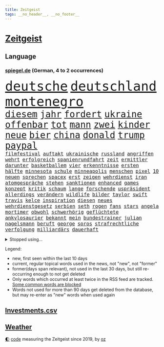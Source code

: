 ```yaml
---
title: Zeitgeist
tags: __no_header__, __no_footer__
---
```


# [Zeitgeist](https://oliz.io/zeitgeist/)

## Language

<h3><a href="https://www.spiegel.de" target="_blank">spiegel.de</a> (German, 4 to 2 occurrences)</h3>
<p style="font-family:monospace">
<span style="font-size:32pt"><a href="news_links.html#deutsche" class="current">deutsche</a></span>
<span style="font-size:32pt"><a href="news_links.html#deutschland" class="current">deutschland</a></span>
<span style="font-size:32pt"><a href="news_links.html#montenegro" class="current">montenegro</a></span>
<br>
<span style="font-size:22pt"><a href="news_links.html#diesem" class="current">diesem</a></span>
<span style="font-size:22pt"><a href="news_links.html#jahr" class="current">jahr</a></span>
<span style="font-size:22pt"><a href="news_links.html#fordert" class="current">fordert</a></span>
<span style="font-size:22pt"><a href="news_links.html#ukraine" class="current">ukraine</a></span>
<span style="font-size:22pt"><a href="news_links.html#offenbar" class="current">offenbar</a></span>
<span style="font-size:22pt"><a href="news_links.html#tot" class="current">tot</a></span>
<span style="font-size:22pt"><a href="news_links.html#mann" class="current">mann</a></span>
<span style="font-size:22pt"><a href="news_links.html#zwei" class="current">zwei</a></span>
<span style="font-size:22pt"><a href="news_links.html#kinder" class="current">kinder</a></span>
<span style="font-size:22pt"><a href="news_links.html#neue" class="current">neue</a></span>
<span style="font-size:22pt"><a href="news_links.html#bier" class="current">bier</a></span>
<span style="font-size:22pt"><a href="news_links.html#china" class="current">china</a></span>
<span style="font-size:22pt"><a href="news_links.html#donald" class="current">donald</a></span>
<span style="font-size:22pt"><a href="news_links.html#trump" class="current">trump</a></span>
<span style="font-size:22pt"><a href="news_links.html#paypal" class="new">paypal</a></span>
<br>
<span style="font-size:12pt"><a href="news_links.html#filmfestival" class="current">filmfestival</a></span>
<span style="font-size:12pt"><a href="news_links.html#auftakt" class="current">auftakt</a></span>
<span style="font-size:12pt"><a href="news_links.html#ukrainische" class="current">ukrainische</a></span>
<span style="font-size:12pt"><a href="news_links.html#russland" class="current">russland</a></span>
<span style="font-size:12pt"><a href="news_links.html#angriffen" class="current">angriffen</a></span>
<span style="font-size:12pt"><a href="news_links.html#wehrt" class="current">wehrt</a></span>
<span style="font-size:12pt"><a href="news_links.html#erfolgreich" class="current">erfolgreich</a></span>
<span style="font-size:12pt"><a href="news_links.html#spanienrundfahrt" class="new">spanienrundfahrt</a></span>
<span style="font-size:12pt"><a href="news_links.html#zeit" class="current">zeit</a></span>
<span style="font-size:12pt"><a href="news_links.html#ermittler" class="current">ermittler</a></span>
<span style="font-size:12pt"><a href="news_links.html#darunter" class="current">darunter</a></span>
<span style="font-size:12pt"><a href="news_links.html#basketballem" class="current">basketballem</a></span>
<span style="font-size:12pt"><a href="news_links.html#vier" class="current">vier</a></span>
<span style="font-size:12pt"><a href="news_links.html#erkenntnisse" class="current">erkenntnisse</a></span>
<span style="font-size:12pt"><a href="news_links.html#ersten" class="current">ersten</a></span>
<span style="font-size:12pt"><a href="news_links.html#hälfte" class="current">hälfte</a></span>
<span style="font-size:12pt"><a href="news_links.html#minnesota" class="current">minnesota</a></span>
<span style="font-size:12pt"><a href="news_links.html#schule" class="current">schule</a></span>
<span style="font-size:12pt"><a href="news_links.html#minneapolis" class="current">minneapolis</a></span>
<span style="font-size:12pt"><a href="news_links.html#menschen" class="current">menschen</a></span>
<span style="font-size:12pt"><a href="news_links.html#pixel" class="new">pixel</a></span>
<span style="font-size:12pt"><a href="news_links.html#10" class="current">10</a></span>
<span style="font-size:12pt"><a href="news_links.html#neuen" class="current">neuen</a></span>
<span style="font-size:12pt"><a href="news_links.html#sprechen" class="current">sprechen</a></span>
<span style="font-size:12pt"><a href="news_links.html#spacex" class="current">spacex</a></span>
<span style="font-size:12pt"><a href="news_links.html#erst" class="current">erst</a></span>
<span style="font-size:12pt"><a href="news_links.html#zeigen" class="current">zeigen</a></span>
<span style="font-size:12pt"><a href="news_links.html#wehrdienst" class="current">wehrdienst</a></span>
<span style="font-size:12pt"><a href="news_links.html#iran" class="current">iran</a></span>
<span style="font-size:12pt"><a href="news_links.html#atomgespräche" class="new">atomgespräche</a></span>
<span style="font-size:12pt"><a href="news_links.html#stehen" class="current">stehen</a></span>
<span style="font-size:12pt"><a href="news_links.html#sanktionen" class="current">sanktionen</a></span>
<span style="font-size:12pt"><a href="news_links.html#enhanced" class="current">enhanced</a></span>
<span style="font-size:12pt"><a href="news_links.html#games" class="current">games</a></span>
<span style="font-size:12pt"><a href="news_links.html#konzept" class="current">konzept</a></span>
<span style="font-size:12pt"><a href="news_links.html#kritik" class="current">kritik</a></span>
<span style="font-size:12pt"><a href="news_links.html#schaum" class="new">schaum</a></span>
<span style="font-size:12pt"><a href="news_links.html#lange" class="current">lange</a></span>
<span style="font-size:12pt"><a href="news_links.html#forschende" class="current">forschende</a></span>
<span style="font-size:12pt"><a href="news_links.html#uspräsident" class="current">uspräsident</a></span>
<span style="font-size:12pt"><a href="news_links.html#allerdings" class="current">allerdings</a></span>
<span style="font-size:12pt"><a href="news_links.html#verändern" class="current">verändern</a></span>
<span style="font-size:12pt"><a href="news_links.html#wildlife" class="new">wildlife</a></span>
<span style="font-size:12pt"><a href="news_links.html#bilder" class="current">bilder</a></span>
<span style="font-size:12pt"><a href="news_links.html#taylor" class="current">taylor</a></span>
<span style="font-size:12pt"><a href="news_links.html#swift" class="current">swift</a></span>
<span style="font-size:12pt"><a href="news_links.html#travis" class="current">travis</a></span>
<span style="font-size:12pt"><a href="news_links.html#kelce" class="current">kelce</a></span>
<span style="font-size:12pt"><a href="news_links.html#inspiration" class="current">inspiration</a></span>
<span style="font-size:12pt"><a href="news_links.html#diesen" class="current">diesen</a></span>
<span style="font-size:12pt"><a href="news_links.html#neues" class="current">neues</a></span>
<span style="font-size:12pt"><a href="news_links.html#wehrdienstgesetz" class="new">wehrdienstgesetz</a></span>
<span style="font-size:12pt"><a href="news_links.html#serbien" class="current">serbien</a></span>
<span style="font-size:12pt"><a href="news_links.html#seth" class="new">seth</a></span>
<span style="font-size:12pt"><a href="news_links.html#rogen" class="new">rogen</a></span>
<span style="font-size:12pt"><a href="news_links.html#fans" class="current">fans</a></span>
<span style="font-size:12pt"><a href="news_links.html#stars" class="current">stars</a></span>
<span style="font-size:12pt"><a href="news_links.html#angela" class="current">angela</a></span>
<span style="font-size:12pt"><a href="news_links.html#mortimer" class="new">mortimer</a></span>
<span style="font-size:12pt"><a href="news_links.html#obwohl" class="current">obwohl</a></span>
<span style="font-size:12pt"><a href="news_links.html#schwerhörig" class="new">schwerhörig</a></span>
<span style="font-size:12pt"><a href="news_links.html#geflüchtete" class="current">geflüchtete</a></span>
<span style="font-size:12pt"><a href="news_links.html#ankylosaurier" class="new">ankylosaurier</a></span>
<span style="font-size:12pt"><a href="news_links.html#bekannt" class="current">bekannt</a></span>
<span style="font-size:12pt"><a href="news_links.html#mein" class="current">mein</a></span>
<span style="font-size:12pt"><a href="news_links.html#bundestrainer" class="current">bundestrainer</a></span>
<span style="font-size:12pt"><a href="news_links.html#julian" class="current">julian</a></span>
<span style="font-size:12pt"><a href="news_links.html#nagelsmann" class="current">nagelsmann</a></span>
<span style="font-size:12pt"><a href="news_links.html#beruft" class="current">beruft</a></span>
<span style="font-size:12pt"><a href="news_links.html#george" class="current">george</a></span>
<span style="font-size:12pt"><a href="news_links.html#soros" class="new">soros</a></span>
<span style="font-size:12pt"><a href="news_links.html#strafrechtliche" class="new">strafrechtliche</a></span>
<span style="font-size:12pt"><a href="news_links.html#verfolgung" class="current">verfolgung</a></span>
<span style="font-size:12pt"><a href="news_links.html#milliardärs" class="current">milliardärs</a></span>
<span style="font-size:12pt"><a href="news_links.html#dauerhaft" class="new">dauerhaft</a></span>
</p>
<details>
<summary>Stopped using...</summary>
<p class="former" style="font-size:12pt">
positionen(1771) hervor(1770) modelle(1770) vorbild(1770) gründer(1769) bank(1768) zeitweise(1768) energiewende(1767) livestream(1767) main(1767) philippinen(1767) position(1767) senken(1767) abgeordneten(1766) befinden(1766) bieten(1766) möglicher(1766) nationalspieler(1766) patienten(1766) öffentlichen(1766) abstimmen(1765) atmosphäre(1765) bedeuten(1765) chaos(1765) eingereicht(1765) eskalation(1765) kritische(1765) ausländische(1764) elfmeter(1764) hören(1764) lebensmittel(1764) raus(1764) verschärfen(1764) anderer(1763) geliefert(1763) jüngste(1763) sinken(1763) stolz(1763) zog(1763) kreis(1762) unternehmer(1762) amerika(1761) blockiert(1761) 33(1759) beschäftigte(1759) geräte(1759) parteichef(1759) allianz(1758) leer(1758) streitkräfte(1758) wirkung(1758) abgehört(1757) athleten(1757) länge(1757) spott(1757) zugelassen(1757) klingt(1756) trennung(1756) kölner(1755) störung(1754) verteidigungsministerium(1754) ii(1753) hielten(1752) kontakte(1752) präsidentin(1752) frankwalter(1751) mieten(1750) vorsprung(1750) enge(1749) erlebte(1749) gaben(1748) gang(1747) jüngere(1746) rechtzeitig(1745) begriff(1743) katholische(1743) verzichten(1743) betrifft(1738) kooperation(1738) erstochen(1737) automatisch(1736) papier(1736) dauert(1723) überfall(1719) identität(1716) umbau(1669) vormarsch(1640) autobahnen(1626) adac(1507) ausgefallen(1470) musks(1455) 20000(1453) king(1436) diebe(1429) nfl(1416) kursieren(1409) stern(1390) mond(1387) bekannteste(1366) fußballs(1359) diskussionen(1343) gefechte(1311) unmittelbar(1252) kriegsverbrechen(1241) finanzierung(1228) gewerkschaften(1221) fußballerinnen(1218) ehrt(1186) sinne(1176) stockholm(1165) lob(1160) joshua(1156) fahrgäste(1148) baum(1145) erntet(1138) islamisten(1128) rettungsaktion(1121) chinesen(1118) medizin(1096) raten(1091) kündigung(1071) eingreifen(1070) methoden(1033) razzien(1029) rückstand(1025) indonesien(1023) songs(1013) luftangriffe(1009) jüdische(994) liberale(994) überlebende(989) kommentiert(985) reisende(982) flogen(972) gelegenheit(966) gegründet(957) erleidet(938) zwingt(936) schweres(917) außergewöhnlich(903) attackieren(899) rio(881) kreuz(875) asylpolitik(860) beine(833) auswirken(817) zahlungen(796) qualität(791) schuldenbremse(782) stellvertretende(781) desaster(754) sicherheitsmaßnahmen(745) sperre(720) rekonstruktion(715) franziska(710) suv(696) ausbruch(687) ddr(673) böse(663) interne(650) versammelt(644) via(642) positioniert(636) beschuldigte(634) perry(630) gestritten(627) verschaffen(627) gespalten(617) ehepaar(616) demnächst(609) ryan(607) mindestlohn(606) verspätung(604) billie(594) landung(593) athen(590) umfangreiche(589) viertelfinale(588) rutscht(576) raumfahrt(571) format(569) wunder(567) einig(558) 160(551) jr(550) kontroversen(549) pferd(537) marathon(536) verbotene(535) strategische(532) befragt(531) riesiger(531) wirtschaftskrise(527) sophia(525) eukommissionspräsidentin(524) internen(511) vertritt(504) dominierte(503) flüchtlingen(500) einblick(499) messen(498) rechtsradikale(497) spielten(496) entführt(495) bedingung(494) kulissen(494) bewerbung(492) bürgerkrieg(491) paket(491) bekannter(490) gutachten(490) mögliches(488) bedrohen(487) diplomatischen(475) hals(456) vermitteln(456) schlacht(452) fdppolitiker(450) besitzt(449) neueste(447) eingesperrt(437) evakuierungen(435) sonja(432) albanien(430) reynolds(430) christen(428) polizeigewalt(426) tourist(426) kurse(424) irgendwann(422) einsam(419) warnte(419) weltraum(412) wanderer(407) vermummte(406) umstrittenem(398) ran(393) strenge(391) verkörpert(389) gefühlen(387) ansehen(385) bundesnetzagentur(373) personalie(371) potenzielle(371) sparprogramm(371) ahmed(370) finger(370) geheimen(364) hunderten(363) betriebsrat(361) karlsruher(360) sitzung(360) 27jährige(358) 81(358) bach(356) kurzzeitig(356) ceo(353) eingeschlossen(351) begleiter(349) organisationen(349) abgesetzt(345) geschaffen(344) image(340) parteichefin(339) abgefangen(337) anlässlich(337) dienstagmorgen(337) nachhaltig(336) krankenkassen(331) baku(330) ralph(330) verbraucherzentrale(330) belastung(329) gelangen(328) inflationsrate(327) recherchen(323) bundesrichter(321) pflichten(321) offenheit(311) dauer(310) grundschulen(310) frisur(309) aussterben(301) seitenhieb(301) eva(300) bröning(297) paartherapeutin(297) laufenden(296) gebäuden(293) einführen(289) eingelegt(288) ukrainepolitik(288) bundesrat(287) einstellung(286) sprüchen(286) größeres(285) personalien(281) abseits(279) parteikollegen(278) pedro(278) uhaft(278) hochschulen(277) erschienen(275) entlastungen(274) bundesbank(273) black(271) hamburgs(270) bestseller(269) unbekannter(269) aufstand(267) spielerin(267) fähre(265) university(264) angemeldet(263) demontiert(263) postet(263) russlandsanktionen(262) afdchefin(261) berücksichtigt(258) zielscheibe(258) getrübt(257) amtierende(256) gewinnerin(254) gegeneinander(252) suspendiert(252) vertrauten(250) ussenat(249) veruntreut(249) herunter(248) millionenhöhe(248) schmerz(248) syrischen(248) 78jährige(247) disziplin(247) befragung(246) fantasie(246) fähigkeiten(246) sämtliche(246) hilfsorganisation(244) tiefstand(243) beworben(242) marsalek(241) preisunterschied(241) lenkrad(240) ratschläge(240) missglückte(239) strich(238) schiffsunglück(237) afrikas(236) fortsetzen(236) unterfranken(236) kriegsrecht(234) jonas(231) moskaus(231) flagge(230) lernte(230) abwarten(229) aktivitäten(229) begnadigung(229) signagründer(229) fußballklubs(227) filmte(226) griffen(226) usbehörde(226) entzug(224) erbeutet(224) ezb(224) katy(224) vereinbart(223) mehrjährigen(222) verbreitete(222) belgier(219) familiengeschichte(219) gründet(219) reiste(219) sanktionspaket(219) augenzeugen(218) kauflaune(217) alsharaa(216) urheber(215) abzocke(214) charli(214) xcx(214) zielen(214) british(213) 2045(211) australier(211) flugzeugabsturz(211) durchsuchten(210) menschenmenge(210) atomkraft(209) nordrheinwestfälischen(207) santa(207) schärfere(207) häftling(206) heidelberg(204) abo(203) suchaktion(203) unbekannt(202) premierministerin(201) szenario(201) beauftragt(200) bundesagentur(200) radprofi(200) rechnerisch(199) sechzigerjahren(198) schockanrufen(197) wüten(197) verdoppeln(196) ausgabe(195) vorzugehen(195) sauer(194) brennen(192) chronologie(192) rentenversicherung(192) erneuerung(191) filmstars(191) echo(190) flüssen(190) lea(190) vierter(190) akt(189) fern(188) kroatien(188) revolutionieren(186) station(186) fatale(184) fix(184) märchen(184) taskforce(183) schwestern(182) luxus(181) einbrecher(179) luise(179) hang(178) hilfsgütern(176) gucken(175) publik(175) beteiligen(174) aufgehen(173) managerin(172) ostens(172) unterzahl(172) 13jähriger(170) gegenzöllen(170) luftschläge(170) ankara(169) berechnen(168) einschätzen(168) runter(167) winkel(167) ärzten(167) extremer(166) verübt(166) südostasien(165) übergangspräsident(165) entzweit(164) internationalem(164) bewertet(163) rechnungshof(163) wesen(163) abgehängt(162) klettern(162) moderner(162) brandstiftung(161) rekonstruiert(160) negativ(159) pascal(159) bereiche(158) gesungen(158) rechtfertigt(158) 66(157) ressourcen(157) unfreiwillig(157) aufgegangen(156) ausgeht(156) monaco(156) künstlich(155) zwischendurch(155) banknoten(154) geburtstags(154) inter(154) selbstverständlich(154) sozialer(154) solarzellen(153) topeak(153) verhandlungstisch(153) umgekehrt(151) ungerecht(151) schädliche(149) taucher(149) wangerooge(149) aufgebraucht(148) iwstudie(148) kulturkampf(148) schwarzwald(148) weißer(148) beendigung(147) charkiw(145) glücklichen(145) diplomatischer(144) gießen(144) gehackt(143) jahrelanger(143) zivile(142) überstellt(141) 13000(140) 1975(140) ackerland(140) glyphosat(139) erdbeeren(136) hakenkreuz(136) umweltorganisationen(135) ausgebildet(134) humanitären(134) rückendeckung(134) amann(133) lipowitz(133) melanie(133) podium(133) vortag(133) anzuschließen(132) big(132) extremistische(132) gewünscht(132) reiseziele(132) zollkonflikt(132) kreta(131) musikerin(131) vermissten(131) begraben(130) tragische(130) drusen(129) gefälschten(129) knast(129) kraftakt(129) geistliche(128) wandern(128) meistern(127) shanghai(127) elektrische(126) dfbelf(125) michigan(125) alexandra(124) autozulieferer(124) columbia(124) ernten(124) fremdverschulden(124) verschiebungen(124) woke(124) north(123) schmuggler(123) mordverdachts(122) seen(122) spione(122) 2003(121) klassische(121) normale(121) iris(120) unterricht(120) wanken(120) 45jährigen(119) abgabe(119) blödsinn(119) irritationen(119) kritischer(118) mini(118) ana(117) jusochef(117) türmer(117) abzuwarten(116) bäumen(116) eliteuniversität(116) israeli(116) linkspartei(116) messis(116) abflug(115) eingeräumt(115) stiehlt(115) verkäufe(115) wrack(115) enthüllungen(114) würdigen(114) bildungsministerium(113) exfinanzminister(112) gewissheit(112) spiegelkorrespondentin(112) spürt(112) verschiebung(112) herausfinden(111) mischen(111) ausreißer(110) berufungsgericht(108) hindernis(108) pflegebedürftige(108) verarbeiten(108) wütenden(108) junis(107) tshirt(107) wehr(107) beharrt(106) dj(106) giovanna(105) inselstaat(105) pfannen(105) 63(104) benkos(104) emotionaler(104) festgesetzt(104) niedersächsischen(104) organisatoren(104) lästert(103) neuauflage(103) recherchiert(103) verheiratet(103) aufgedeckt(102) ausgegraben(102) hobby(102) 15jährigen(101) praktische(101) kabine(100) umfallen(100) würzburg(100) klassenfahrt(99) nordosten(99) verschont(99) it(98) plätze(98) politikum(98) regenfällen(98) wilke(98) balearen(97) kriegsbeginn(97) sumy(97) aufholen(96) therapien(95) zucker(95) forciert(94) weicht(94) bewaffneter(93) carolin(93) gemischten(93) jonathan(93) reformer(93) verwüsten(93) abschiebepolitik(92) akten(92) heiligen(92) aufwendig(91) deutschkolumne(91) fantastischen(91) gestiegenen(91) guinnessbuch(91) hofer(91) schräg(91) schwindel(91) türmen(91) durchschwimmen(90) erfüllung(90) khalifa(90) kiassistenten(90) 3dgrafik(89) 99(89) außergewöhnlichen(89) schiefgehen(89) verhält(89) würdenträger(89) anbauen(88) angesteckt(88) bundesverwaltungsgericht(88) ermittlerin(88) gestiegene(88) haag(88) hisst(88) plagiatsvorwürfe(88) technisch(88) überwiegt(88) fonds(87) lohnkosten(87) nelles(87) pflanzliche(87) schutzsuchenden(87) solcher(87) unvollendeten(87) andy(86) drink(86) erweist(86) fegebank(86) jersey(86) ruhestätte(86) hotz(85) hotzo(85) klassischen(85) unbeliebt(85) bedrohten(84) entspannen(84) formel1weltmeister(84) schüller(84) selma(84) traditionsklub(84) durchatmen(83) mentalität(83) rechtsausschuss(83) vermeintlichen(83) verteilung(83) amazonas(82) schwachstelle(82) special(82) touretappe(82) westdeutsche(82) 1100(81) bäume(81) exil(81) gezerrt(81) hatz(81) verhasst(81) verteuern(81) 50jährige(80) attackierte(80) filmindustrie(80) krankenwagen(80) reine(80) schnappte(80) stellenweise(80) thessaloniki(80) verbliebenen(80) berühmter(79) erstreitet(79) fritzi(79) glückwünschen(79) herausgeber(79) nazivergangenheit(79) schnellere(79) zitterpartie(79) auskennen(78) dazugehören(78) interimspräsident(78) spdfraktion(78) symbole(78) verbrannt(78) verweigerte(78) weiblicher(78) beißen(77) christliche(77) heldinnen(77) kitools(77) norddeutschland(77) seltenheitswert(77) vereinbaren(77) bizarre(76) entkernen(76) labelchef(76) limburg(76) systematische(76) vollzieht(76) abfinden(75) gesunkenen(75) jeju(75) samstagabend(75) schockmoment(75) spiegelquartett(75) beckham(74) beckhams(74) blüten(74) erdogan(74) weltöffentlichkeit(74) wetterlage(74) friederike(73) gestolpert(73) toleranz(73) unermüdlich(73) entführen(72) gesundheitsministerin(72) hauptstädten(72) nachteile(72) passierte(72) regulieren(72) warken(72) chefsache(71) eilish(71) gaststätte(71) landwirtschaftsminister(71) leyens(71) massen(71) neutralität(71) popp(71) sanierungsarbeiten(71) credit(70) drohnenangriffen(70) faul(70) füttern(70) grauenhaft(70) ideal(70) okay(70) pärchen(70) schockanrufe(70) suisse(70) tvmoderator(70) ferienwohnungen(69) lebensgefährliche(69) trio(69) unterbrechen(69) wetteraufzeichnungen(69) exotische(68) goethe(68) intern(68) missbrauchen(68) oasissänger(68) prescht(68) regionalverkehr(68) rotes(68) vorhergesagt(68) öffentlichrechtliche(68) atomkraftwerke(67) differenzen(67) handelsgespräche(67) leib(67) rügt(67) toilettengang(67) wirt(67) exklusiven(66) jugendgruppe(66) senior(66) syriens(66) terrasse(66) unwahrscheinliche(66) variante(66) bizarrsten(65) filmprojekt(65) kalkuliert(65) kran(65) nebenrolle(65) schlepper(65) transporter(65) diversität(64) gekündigt(64) geschwiegen(64) lupe(64) verhaften(64) wärmepumpe(64) autonomie(63) klara(63) skandinavien(63) zechprellerei(63) blitzeinschlag(62) dfbteam(62) euhaushalt(62) gesinnung(62) vergessene(62) aggressiven(61) diabetes(61) erstaunliche(61) imagewandel(61) rückwärts(61) sympathisiert(61) ausführlich(60) beinen(60) blatten(60) hassan(60) prorussischen(60) sparpläne(60) spezialisten(60) brantner(59) durchkreuzte(59) gletscherabbruch(59) lebensjahr(59) strafprozess(59) angetan(58) bergsturz(58) blacklivesmatterbewegung(58) ernsthafte(58) geröll(58) gletschersturz(58) luftverteidigung(58) patientinnen(58) popband(58) verschärfung(58) alpendorf(57) bergrutsch(57) klimafreundlich(57) sommeroffensive(57) stadien(57) uber(57) altersklasse(56) ereignete(56) invasiven(56) seltsam(56) topmanager(56) vorletzten(56) bestzeit(55) betroffener(55) ehrgeizige(55) ertragen(55) königs(55) nadine(55) paramount(55) werkzeug(55) angehen(54) beutel(54) grandslamturnier(54) macrons(54) rückruf(54) schwangerschaftswoche(54) staatsamt(54) südosten(54) testsieger(54) verärgern(54) benedict(53) eingeschleppte(53) erträglichen(53) fusion(53) rekordtemperaturen(53) tierarten(53) 221(52) befürworten(52) errichteten(52) fälschlicherweise(52) kick(52) selbstbestimmung(52) verteilzentrum(52) ähnelt(52) ausgibt(51) austreten(51) beängstigend(51) braune(51) dfbauswahl(51) erledigt(51) münzen(51) staut(51) umstürzender(51) denselben(50) farken(50) finanzier(50) hygiene(50) knackt(50) lächeln(50) sparkassen(50) wück(50) ewigkeitschemikalien(49) fehle(49) intimität(49) kurzen(49) parole(49) pfaschemikalien(49) ruhestand(49) schlachten(49) südafrikaner(49) autofahrerin(48) bestimmen(48) engagiert(48) jauch(48) sudhof(48) wuchsen(48) bts(47) kpopband(47) kritikerin(47) lebensgrundlage(47) li(47) pflichtelemente(47) satire(47) zwölfjähriger(47) 2004(46) bachlauf(46) einzelkritik(46) sprachtests(46) stränden(46) tickets(46) vierjährigen(46) zukommen(46) brennendem(45) debütantin(45) fahrradhändler(45) ghostwriter(45) beihilfe(44) eintrittsalter(44) guyana(44) einzuordnen(43) großmanöver(43) registrierung(43) schuldunfähig(43) virtuelle(43) voß(43) wärmer(43) airline(42) damaligen(42) engpässen(42) geist(42) packen(42) resilienz(42) erhöhte(41) festlegen(41) scharmützel(41) sicherte(41) tiflis(41) bastian(40) brüsseler(40) ivanović(40) schweinsteiger(40) computersystem(39) fäuste(39) halte(39) hitziger(39) nüchtern(39) unmögliche(39) verwiesen(39) anhaltender(38) egon(38) einstürzende(38) fernsehgarten(38) geschockt(38) greifswald(38) maskengeschäfte(38) oberleitung(38) trumpfan(38) zugspitze(38) celsius(37) geoutet(37) harz(37) herd(37) renate(37) verteilzentren(37) beschuldigen(36) lautstarke(36) schätzungen(36) tvansprache(36) videoclip(36) angelegte(35) jahrzehntelange(35) logistiker(35) nassen(35) haustierbesitzer(34) niederschläge(34) strengen(34) umliegende(34) zypern(34) mischten(33) nottingham(33) psychischer(33) ambitioniert(32) beschränken(32) eingeht(32) fündig(32) gardasee(32) geradezu(32) luxusvilla(32) 26jährige(31) brombachsee(31) geprägten(31) rassismusvorwürfen(31) richteten(31) sonderermittlerin(31) hotelier(30) unterhaus(30) zikaden(30) kocht(29) musikalisch(29) observatory(29) völkern(29) 62(28) ausweichen(28) beschränkungen(28) umstellen(28) zerpflückt(28) 2007(27) einkaufszentrum(27) lockern(27) 280(26) ausprobieren(26) blamieren(26) jogger(26) klimavisum(26) medienholding(26) neuartigen(26) reale(26) transformationsfonds(26) tuvalu(26) verbraucherschützerin(26) aufschlag(25) nachbarländern(25) parteiisch(25) dfbfrauen(24) flotte(24) fünfzigerjahren(24) homosexualität(24) klimafreundliche(24) leuten(24) regierungsagenda(24) richterstreit(24) roll(24) sirenen(24) untergrund(24) verpflegung(24) ablenkung(23) antisemitismusvorwürfe(23) cbs(23) reichstag(23) schmerzensgeld(23) transfermarkt(23) antiisraelischen(22) bundesdeutschen(22) bundeswehrlkw(22) büchel(22) geht's(22) gohrischheide(22) hiphop(22) religiöse(22) standorts(22) text(22) ablösesumme(21) auslöste(21) buddy(21) cduministerin(21) einheitliche(21) europameister(21) fußballeuropameisterschaft(21) grundsatzfragen(21) kontern(21) konzentrationslager(21) sewing(21) 52(20) algorithmen(20) mr(20) offenem(20) o’donnell(20) peloton(20) rosie(20) steuerreform(20) stürmerin(20) versenkt(20) bühl(19) eile(19) geschichtsbücher(19) haushaltsplan(19) heulen(19) mamdani(19) philippinischen(19) vorschlagen(19) zohran(19) abgekommen(18) favorisiert(18) friedensgespräche(18) naturgewalt(18) unerträglich(18) akte(17) benimmregeln(17) bergwanderer(17) besetzte(17) bisweilen(17) erzbischof(17) gelohnt(17) nüsken(17) sjoeke(17) torhüterin(17) vorräte(17) überproduktion(17) abgewählt(16) altlasten(16) berücksichtigen(16) hochburg(16) loszuwerden(16) bezahlten(15) gesten(15) komplex(15) po(15) reiselust(15) schmeckt(15) weiterverhandeln(15) ärmelkanal(15) 737(14) capsuled(14) co₂gehalt(14) jammern(14) sicheres(14) sondersitzung(14) vorreiter(14) 2036(13) bärin(13) emaus(13) hardliner(13) verreisen(13) vingegaard(13) conni(12) emviertelfinale(12) followern(12) hierher(12) judenhass(12) kinderbuchfigur(12) kreuzfahrtschiffen(12) macklemore(12) rasantem(12) störaktion(12) verachtet(12) zwischenfällen(12) dorn(11) echtem(11) fledermaus(11) gegenzölle(11) kitechnik(11) mangelernährten(11) marvin(11) milan(11) mitarbeiterin(11) neunte(11) tourdefranceetappe(11) unzeit(11) verfassungsrichterin(11) verschobenen(11) überlebenskampf(11)
</p>
</details>
<p>Legend:
<ul>
<li><span class="new">new</span>, first seen within the last 10 days</li>
<li><span class="current">current</span>, regular topical words used in the news, not "new", not "former"</li>
<li><span class="former">former(days span relevant)</span>, not used in the last 30 days, but still re-occurring enough to not get deleted</li>
<li>Only words which occurred at least twice in the RSS feed are tracked. <a href="language/filters.py">Some common words are blocked</a></li>
<li>Words not used for more than 90 days get deleted from the database, but may re-enter as "new" words when used again</li>
</ul>
</p>

## [Investments](investments.html)[.csv](investments.csv)

## [Weather](weather.html)

<footer>
<a href="javascript:toggleTheme()" class="nav">🌓</a>
<a href="https://github.com/ooz/zeitgeist">code</a> measuring the Zeitgeist since 2019, by <a href="https://oliz.io">oz</a>
</footer>
